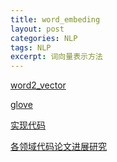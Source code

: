 ```yaml
---
title: word_embeding
layout: post
categories: NLP
tags: NLP
excerpt: 词向量表示方法
---
```




[word2_vector](http://jalammar.github.io/)

[glove](http://www.fanyeong.com/2018/02/19/glove-in-detail/)

[实现代码](https://github.com/mingkin/word_embeding/blob/master/word2vec_keras_tf/glove_.py)

[各领域代码论文进展研究](https://paperswithcode.com/)


